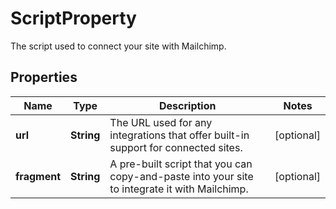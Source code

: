 

# ScriptProperty

The script used to connect your site with Mailchimp.

## Properties

| Name | Type | Description | Notes |
|------------ | ------------- | ------------- | -------------|
|**url** | **String** | The URL used for any integrations that offer built-in support for connected sites. |  [optional] |
|**fragment** | **String** | A pre-built script that you can copy-and-paste into your site to integrate it with Mailchimp. |  [optional] |



